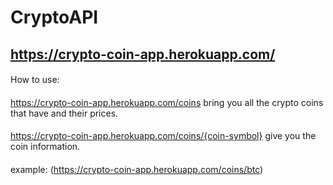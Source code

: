 # CryptoAPI
## https://crypto-coin-app.herokuapp.com/
####
How to use:
####
https://crypto-coin-app.herokuapp.com/coins bring you all the crypto coins that have and their prices.
####
https://crypto-coin-app.herokuapp.com/coins/{coin-symbol} give you the coin information.
####
example: (https://crypto-coin-app.herokuapp.com/coins/btc) 
